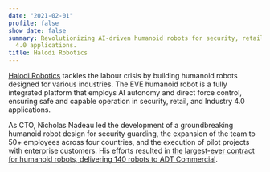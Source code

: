 ```yaml
---
date: "2021-02-01"
profile: false
show_date: false
summary: Revolutionizing AI-driven humanoid robots for security, retail, and Industry
  4.0 applications.
title: Halodi Robotics
---
```


[Halodi Robotics](https://www.halodi.com) tackles the labour crisis by building humanoid robots designed for various industries. The EVE humanoid robot is a fully integrated platform that employs AI autonomy and direct force control, ensuring safe and capable operation in security, retail, and Industry 4.0 applications.

As CTO, Nicholas Nadeau led the development of a groundbreaking humanoid robot design for security guarding, the expansion of the team to 50+ employees across four countries, and the execution of pilot projects with enterprise customers. His efforts resulted in [the largest-ever contract for humanoid robots, delivering 140 robots to ADT Commercial](https://www.halodi.com/press-releases/halodi-robotics-inks-contract-with-adt-commercial-for-delivery-of-140-humanoid-robots).
